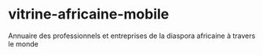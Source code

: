 # vitrine-africaine-mobile
Annuaire des professionnels et entreprises de la diaspora africaine à travers le monde
